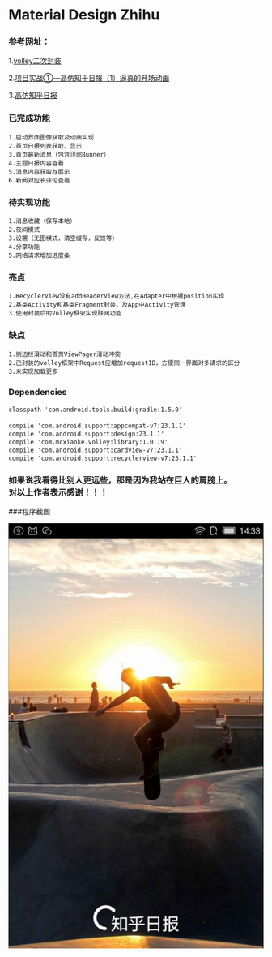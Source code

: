 # Material Design Zhihu

### 参考网址：
1.[volley二次封装](http://www.cnblogs.com/summers/p/4398679.html "悬停显示")

  
2.[项目实战①—高仿知乎日报（1）逼真的开场动画](http://blog.csdn.net/jack_king007/article/details/41751573 "悬停显示")
  
3.[高仿知乎日报](https://github.com/iKrelve/KuaiHu "悬停显示")

### 已完成功能
    1.启动界面图像获取及动画实现
    2.首页日报列表获取、显示
    3.首页最新消息（包含顶部Bunner）
    4.主题日报内容查看
    5.消息内容获取与展示
    6.新闻对应长评论查看
    
### 待实现功能
    1.消息收藏（保存本地）
    2.夜间模式
    3.设置（无图模式，清空缓存，反馈等）
    4.分享功能
    5.网络请求增加进度条

### 亮点
    1.RecyclerView没有addHeaderView方法,在Adapter中根据position实现
    2.基类Activity和基类Fragment封装，及App中Activity管理
    3.使用封装后的Volley框架实现联网功能

### 缺点
    1.侧边栏滑动和首页ViewPager滑动冲突
    2.已封装的volley框架中Request应增加requestID，方便同一界面对多请求的区分
    3.未实现加载更多

### Dependencies

    classpath 'com.android.tools.build:gradle:1.5.0'

    compile 'com.android.support:appcompat-v7:23.1.1'
    compile 'com.android.support:design:23.1.1'
    compile 'com.mcxiaoke.volley:library:1.0.19'
    compile 'com.android.support:cardview-v7:23.1.1'
    compile 'com.android.support:recyclerview-v7:23.1.1'

### 如果说我看得比别人更远些，那是因为我站在巨人的肩膀上。<br> 对以上作者表示感谢！！！


###程序截图

![](https://github.com/TianShuguang/MDZhihu/raw/master/screenshot/start.jpg)









  
